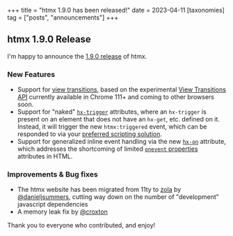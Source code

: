 +++
title = "htmx 1.9.0 has been released!"
date = 2023-04-11
[taxonomies]
tag = ["posts", "announcements"]
+++

## htmx 1.9.0 Release

I'm happy to announce the [1.9.0 release](https://unpkg.com/browse/htmx.org@1.9.0/) of htmx.

### New Features

- Support for [view transitions](/essays/view-transitions), based on the experimental
  [View Transitions API](https://developer.mozilla.org/en-US/docs/Web/API/View_Transitions_API) currently available in
  Chrome 111+ and coming to other browsers soon.
- Support for "naked" [`hx-trigger`](/attributes/hx-trigger) attributes, where an `hx-trigger` is present on an element
  that does not have an `hx-get`, etc. defined on it. Instead, it will trigger the new `htmx:triggered` event, which can
  be responded to via your [preferred scripting solution](/docs#scripting).
- Support for generalized inline event handling via the new [`hx-on`](/attributes/hx-on) attribute, which addresses the
  shortcoming of limited
  [`onevent` properties](https://developer.mozilla.org/en-US/docs/Web/Events/Event_handlers#using_onevent_properties)
  attributes in HTML.

### Improvements & Bug fixes

- The htmx website has been migrated from 11ty to [zola](https://www.getzola.org/) by
  [@danieljsummers](https://github.com/danieljsummers), cutting way down on the number of "development" javascript
  dependencies
- A memory leak fix by
  [@croxton](https://github.com/bigskysoftware/htmx/commit/8cd3a480a7388877628ce8b9b8e50cd5df48bb81)

Thank you to everyone who contributed, and enjoy!

